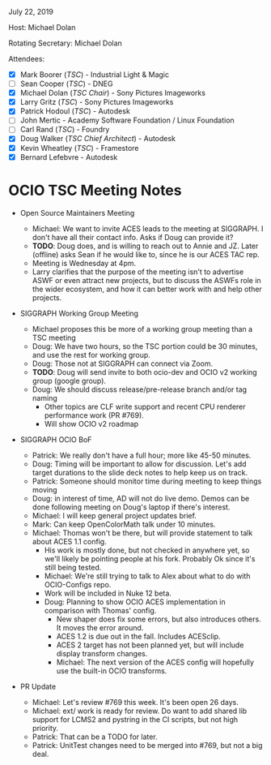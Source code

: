 July 22, 2019

Host: Michael Dolan

Rotating Secretary: Michael Dolan

Attendees:
  * [X] Mark Boorer (_TSC_) - Industrial Light & Magic
  * [ ] Sean Cooper (_TSC_) - DNEG
  * [X] Michael Dolan (_TSC Chair_) - Sony Pictures Imageworks
  * [X] Larry Gritz (_TSC_) - Sony Pictures Imageworks
  * [X] Patrick Hodoul (_TSC_) - Autodesk
  * [ ] John Mertic - Academy Software Foundation / Linux Foundation
  * [ ] Carl Rand (_TSC_) - Foundry
  * [X] Doug Walker (_TSC Chief Architect_) - Autodesk
  * [X] Kevin Wheatley (_TSC_) - Framestore
  * [X] Bernard Lefebvre - Autodesk

# **OCIO TSC Meeting Notes**

* Open Source Maintainers Meeting
    - Michael: We want to invite ACES leads to the meeting at SIGGRAPH. I don't
      have all their contact info. Asks if Doug can provide it?
    - **TODO**: Doug does, and is willing to reach out to Annie and JZ. Later
      (offline) asks Sean if he would like to, since he is our ACES TAC rep.
    - Meeting is Wednesday at 4pm.
    - Larry clarifies that the purpose of the meeting isn't to advertise ASWF
      or even attract new projects, but to discuss the ASWFs role in the wider
      ecosystem, and how it can better work with and help other projects.

* SIGGRAPH Working Group Meeting
    - Michael proposes this be more of a working group meeting than a TSC
      meeting
    - Doug: We have two hours, so the TSC portion could be 30 minutes, and use
      the rest for working group.
    - Doug: Those not at SIGGRAPH can connect via Zoom.
    - **TODO**: Doug will send invite to both ocio-dev and OCIO v2 working group
      (google group).
    - Doug: We should discuss release/pre-release branch and/or tag naming
        - Other topics are CLF write support and recent CPU renderer performance
          work (PR #769).
        - Will show OCIO v2 roadmap

* SIGGRAPH OCIO BoF
    - Patrick: We really don't have a full hour; more like 45-50 minutes.
    - Doug: Timing will be important to allow for discussion. Let's add target
      durations to the slide deck notes to help keep us on track.
    - Patrick: Someone should monitor time during meeting to keep things moving
    - Doug: in interest of time, AD will not do live demo. Demos can be done
      following meeting on Doug's laptop if there's interest.
    - Michael: I will keep general project updates brief.
    - Mark: Can keep OpenColorMath talk under 10 minutes.
    - Michael: Thomas won't be there, but will provide statement to talk about
      ACES 1.1 config.
        - His work is mostly done, but not checked in anywhere yet, so we'll
          likely be pointing people at his fork. Probably Ok since it's still
          being tested.
        - Michael: We're still trying to talk to Alex about what to do with
          OCIO-Configs repo.
        - Work will be included in Nuke 12 beta.
        - Doug: Planning to show OCIO ACES implementation in comparison with
          Thomas' config.
            - New shaper does fix some errors, but also introduces others. It
              moves the error around.
            - ACES 1.2 is due out in the fall. Includes ACESclip.
            - ACES 2 target has not been planned yet, but will include display
              transform changes.
            - Michael: The next version of the ACES config will hopefully use
              the built-in OCIO transforms.

* PR Update
    - Michael: Let's review #769 this week. It's been open 26 days.
    - Michael: ext/ work is ready for review. Do want to add shared lib support
      for LCMS2 and pystring in the CI scripts, but not high priority.
    - Patrick: That can be a TODO for later.
    - Patrick: UnitTest changes need to be merged into #769, but not a big deal.

